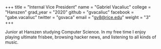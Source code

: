 +++
title = "Internal Vice President"
name = "Gabriel Vacaliuc"
college = "Hanszen"
grad_year = "2020"
github = "gvacaliuc"
facebook = "gabe.vacaliuc"
twitter = "gsvaca"
email = "gv8@rice.edu"
weight = "3"
+++

Junior at Hanszen studying Computer Science.  In my free time I enjoy playing
ultimate frisbee, browsing hacker news, and listening to all kinds of music.  
